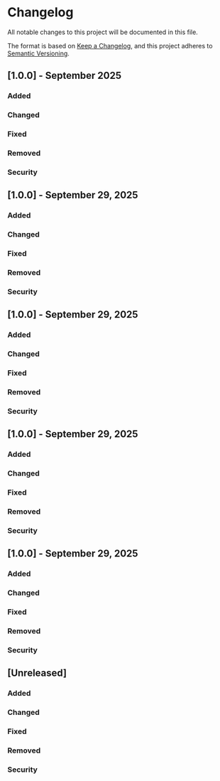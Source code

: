 # Changelog
All notable changes to this project will be documented in this file.

The format is based on [Keep a Changelog](https://keepachangelog.com/en/1.0.0/),
and this project adheres to [Semantic Versioning](https://semver.org/spec/v2.0.0.html).

## [1.0.0] - September 2025

### Added


### Changed


### Fixed


### Removed


### Security

## [1.0.0] - September 29, 2025

### Added


### Changed


### Fixed


### Removed


### Security

## [1.0.0] - September 29, 2025

### Added


### Changed


### Fixed


### Removed


### Security

## [1.0.0] - September 29, 2025

### Added


### Changed


### Fixed


### Removed


### Security

## [1.0.0] - September 29, 2025

### Added


### Changed


### Fixed


### Removed


### Security

## [Unreleased]

### Added


### Changed


### Fixed


### Removed


### Security

